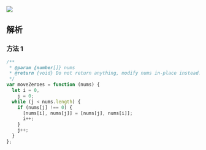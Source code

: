 ![](https://output66.oss-cn-beijing.aliyuncs.com/img/20220303182931.png)

## 解析

### 方法 1

```js
/**
 * @param {number[]} nums
 * @return {void} Do not return anything, modify nums in-place instead.
 */
var moveZeroes = function (nums) {
  let i = 0,
    j = 0;
  while (j < nums.length) {
    if (nums[j] !== 0) {
      [nums[i], nums[j]] = [nums[j], nums[i]];
      i++;
    }
    j++;
  }
};
```
